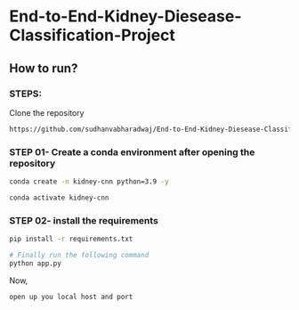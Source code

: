 # End-to-End-Kidney-Diesease-Classification-Project

## How to run?
### STEPS:

Clone the repository

```bash
https://github.com/sudhanvabharadwaj/End-to-End-Kidney-Diesease-Classification-Project
```
### STEP 01- Create a conda environment after opening the repository

```bash
conda create -n kidney-cnn python=3.9 -y
```

```bash
conda activate kidney-cnn
```


### STEP 02- install the requirements
```bash
pip install -r requirements.txt
```

```bash
# Finally run the following command
python app.py
```

Now,
```bash
open up you local host and port
```
